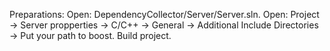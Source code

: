 Preparations:
Open: DependencyCollector/Server/Server.sln.
Open: Project -> Server propperties -> C/C++ -> General -> Additional Include Directories -> Put your path to boost.
Build project.
